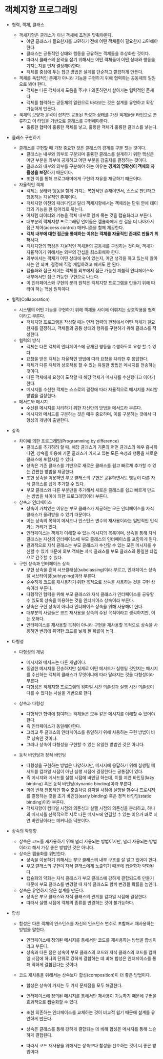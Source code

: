 # 객체지향 프로그래밍

- 협력, 객체, 클래스
  - 객체지향은 클래스가 아닌 객체에 초점을 맞춰야한다.
    - 어떤 클래스가 필요한지를 고민하기 전에 어떤 객체들이 필요한지 고민해야한다.
    - 클래스는 공통적인 상태와 행동을 공유하는 객체들을 추상화한 것이다.
    - 따라서 클래스의 윤곽을 잡기 위해서는 어떤 객체들이 어떤 상태와 행동을 가지는지를 먼저 결정해야한다.
    - 객체를 중심에 두는 접근 방법은 설계를 단순하고 깔끔하게 만든다.
  - 객체를 독립적인 존재가 아니라 기능을 구현하기 위해 협력하는 공동체의 일원으로 봐야 한다.
    - 객체는 다른 객체에게 도움을 주거나 의존하면서 살아가는 협력적인 존재다.
    - 객체를 협력하는 공동체의 일원으로 바라보는 것은 설계를 유연하고 확장 가능하게 만든다.
  - 객체의 모양과 윤곽이 잡히면 공통된 특성과 상태를 가진 객체들을 타입으로 분류하고 이 타입을 기반으로 클래스를 구현해야한다.
    - 훌륭한 협력이 훌륭한 객체를 낳고, 훌령한 객체가 훌륭한 클래스를 낳는다.



- 클래스 구현하기
  - 클래스를 구현할 때 가장 중요한 것은 클래스의 경계를 구분 짓는 것이다.
    - 클래스는 내부와 외부로 구분되며 훌륭한 클래스를 설계하기 위한 핵심은 어떤 부분을 외부에 공개하고 어떤 부분을 감출지를 결정하는 것이다.
    - 클래스와 내부와 외부를 구분해야 하는 이유는 **경계의 명확성이 객체의 자율성을 보장**하기 때문이다.
    - 또한 이를 통해 프로그래머에게 구현의 자유를 제공하기 때문이다.
  - 자율적인 객체
    - 객체는 상태와 행동을 함께 가지는 복합적인 존재이면서, 스스로 판단하고 행동하는 자율적인 존재이다.
    - 객체지향 이전의 패러다임과 달리 객체지향에서는 객체라는 단위 안에 데이터와 기능을 한 덩어리로 묶는다.
    - 이처럼 데이터와 기능을 객체 내부로 함께 묶는 것을 캡슐화라고 부른다.
    - 대부분의 객체지향 프로그래밍 언어들은 캡슐화에서 한 걸음 더 나아가서 접근 제어(access control) 매커니즘을 함께 제공한다.
    - **객체 내부에 대한 접근을 통제하는 이유는 객체를 자율적인 존재로 만들기 위해**서다.
    - 객체지향의 핵심은 자율적인 객체들의 공동체를 구성하는 것이며, 객체가 자율적이기 위해서는 외부의 간섭을 최소화해야 한다.
    - 외부에서는 객체가 어떤 상태에 놓여 있는지, 어떤 생각을 하고 있는지 알아서는 안 되며, 결정에 직접 개입하려고 해서도 안 된다.
    - 캡슐화와 접근 제어는 객체를 외부에서 접근 가능한 퍼블릭 인터페이스와 내부에서만 접근 가능한 구현으로 나눈다.
    - 이 인터페이스와 구현의 분리 원칙은 객체지향 프로그램을 만들기 위해 따라야 하는 핵심 원칙이다.



- 협력(Collaboration)
  - 시스템의 어떤 기능을 구현하기 위해 객체들 사이에 이뤄지는 상호작용을 협력이라고 부른다.
    - 객체지향 프로그램을 작성할 때는 먼저 협력의 관점에서 어떤 객체가 필요한지를 결정하고, 객체들의 공통 상태와 행위를 구현하기 위해 클래스를 작성한다.
  - 협력의 방식
    - 객체는 다른 객체의 엔터페이스에 공개된 행동을 수행하도록 요청 할 수 있다.
    - 요청을 받은 객체는 자율적인 방법에 따라 요청을 처리한 후 응답한다.
    - 객체가 다른 객체와 상호작용 할 수 있는 유일한 방법은 메시지를 전송하는 것이다.
    - 다른 객체에게 요청이 도착할 때 해당 객체가 메시지를 수신했다고 이야기한다.
    - 메시지를 수신한 객체는 스스로의 결정에 따라 자율적으로 메시지를 처리할 방법을 결정한다.
  - 메서드와 메시지
    - 수신된 메시지를 처리하기 위한 자신만의 방법을 메서드라 부른다.
    - 메시지와 메서드를 구분하는 것은 매우 중요하며, 이를 구분하는 것에서 다형성의 개념이 출발한다.



- 상속
  - 차이에 의한 프로그래밍(Programming by difference)
    - 클래스를 추가하려 할 때, 해당 클래스가 기존의 어떤 클래스와 매우 흡사하다면, 상속을 이용해 기존 클래스가 가지고 있는 모든 속성과 행동을 새로운 클래스에 포함시킬 수 있다.
    - 상속은 기존 클래스를 기반으로 새로운 클래스를 쉽고 빠르게 추가할 수 있는 간편한 방법을 제공한다.
    - 또한 상속을 이용하면 부모 클래스의 구현은 공유하면서도 행동이 다른 자식 클래스를 쉽게 추가할 수 있다.
    - 부모 클래스와 다른 부분만을 추가해서 새로운 클래스를 쉽고 빠르게 만드는 방법을 차이에 의한 프로그래밍이라 부른다.
  - 상속과 인터페이스
    - 상속이 가치있는 이유는 부모 클래스가 제공하는 모든 인터페이스를 자식 클래스가 물려받을 수 있기 때문이다.
    - 이는 상속의 목적이 메서드나 인스턴스 변수의 재사용이라는 일반적인 인식과는 거리가 있다.
    - 인터페이스는 객체가 이해할 수 있는 메시지의 목록이며, 상속을 통해 자식 클래스는 자신의 인터페이스에 부모 클래스의 인터페이스를 포함하게 된다.
    - 결과적으로 자식 클래스는 부모 클래스가 수신할 수 있는 모든 메시지를 수신할 수 있기 때문에 외부 객체는 자식 클래스를 부모 클래스와 동일한 타입으로 간주할 수 있다.
  - 구현 상속과 인터페이스 상속
    - 구현 상속을 흔히 서브클래싱(subclassing)이라 부르고, 인터페이스 상속을 서브타이핑(subtyping)이라 부른다.
    - 순수하게 코드를 재사용하기 위한 목적으로 상속을 사용하는 것을 구현 상속이라 부른다.
    - 다형적인 협력을 위해 부모 클래스와 자식 클래스가 인터페이스를 공유할 수 있도록 상속을 이용하는 것을 인터페이스 상속이라 부른다.
    - 상속은 구현 상속이 아니라 인터페이스 상속을 위해 사용해야 한다.
    - 대부분의 사람들은 코드 재사용을 상속의 주된 목적이라고 생각하지만, 이는 오해다.
    - 인터페이스를 재사용할 목적이 아니라 구현을 재사용할 목적으로 상속을 사용하면 변경에 취약한 코드를 낳게 될 확률이 높다.



- 다형성

  - 다형성의 개념
    - 메시지와 메서드는 다른 개념이다.
    - 동일한 메시지를 전송하지만 실제로 어떤 메서드가 실행될 것인지는 메시지를 수신하는 객체의 클래스가 무엇이냐에 따라 달라지는 것을 다형성이라 부른다.
    - 다형성은 객체지향 프로그램의 컴파일 시간 의존성과 실행 시간 의존성이 다를 수 있다는 사실을 기반으로 한다.

  - 상속과 다형성
    - 다형적인 협력에 참여하는 객체들은 모두 같은 메시지를 이해할 수 있어야한다.
    - 즉 인터페이스가 동일해야한다.
    - 그리고 두 클래스의 인터페이스를 통일하기 위해 사용하는 구현 방법이 바로 상속인 것이다.
    - 그러나 상속이 다형성을 구현할 수 있는 유일한 방법인 것은 아니다.
  - 동작 바인딩과 정적 바인딩
    - 다형성을 구현하는 방법은 다양하지만, 메시지에 응답하기 위해 실행될 메서드를 컴파일 시점이 아닌 실행 시점에 결정한다는 공통점이 있다.
    - 즉 메시지와 메서드를 실행 시점에 바인딩 하는데, 이를 지연 바인딩(lazy binding) 혹은 동적 바인딩(dynamic binding)이라 부른다.
    - 이에 반해 전통적인 함수 호출처럼 컴파일 시점에 실행될 함수나 프로시저를 결정하는 것을 초기 바인딩(early binding) 혹은 정적 바인딩(static binding)이라 부른다.
    - 객체지향이 컴파일 시점의 의존성과 실핼 시점의 의존성을 분리하고, 하나의 메시지를 선택적으로 서로 다른 메서드에 연결할 수 있는 이유가 바로 지연 바인딩이라는 메커니즘 덕분이다.



- 상속의 악영향
  - 상속은 코드를 재사용하기 위해 널리 사용되는 방법이지만, 널리 사용되는 방법이라고 해서 가장 좋은 방법인 것은 아니다.
  - 상속은 캡슐화를 위반한다.
    - 상속을 이용하기 위해서는 부모 클래스의 내부 구조를 잘 알고 있어야 한다.
    - 부모 클래스의 구현이 자식 클래스에게 노출되기 때문에 캡슐화가 약화된다.
    - 캡슐화의 약화는 자식 클래스가 부모 클래스에 강하게 결합되도록 만들기 때문에 부모 클래스를 변경할 때 자식 클래스도 함께 변경될 확률을 높인다.
  - 상속은 유연하지 않은 설계를 만든다.
    - 상속은 부모 클래스와 자식 클래스의 관계를 컴파일 시점에 결정한다.
    - 따라서 실행 시점에 객체의 종류를 변경하는 것이 불가능하다.



- 합성

  - 합성은 다른 객체의 인스턴스를 자신의 인스턴스 변수로 포함해서 재사용하는 방법을 말한다.

    - 인터페이스에 정의된 메시지를 통해서만 코드를 재사용하는 방법을 합성이라고 부른다.
    - 상속과 다른 점은 상속이 부모 클래스의 코드와 자식 클래스의 코드를 컴파일 시점에 하나의 단위로 강하게 결합하는 데 비해 합성은 인터페이스를 통해 약하게 결합된다는 것이다.
  - 코드 재사용을 위해서는 상속보다 합성(composition)이 더 좋은 방법이다.

    - 합성은 상속이 가지는 두 가지 문제점을 모두 해결한다.
    - 인터페이스에 정의된  메시지를 통해서만 재사용이 가능하기 때문에 구현을 효과적으로 캡슐화할 수 있다.
    - 또한 의존하는 인터페이스를 교체하는 것이 비교적 쉽기 때문에 설계를 유연하게 만든다.
    - 상속은 클래스를 통해 강하게 결합되는 데 비해 합성은 메시지를 통해 느슨하게 결합된다.

    - 따라서 코드 재사용을 위해서는 상속보다 합성을 선호하는 것이 더 좋은 방법이다.

